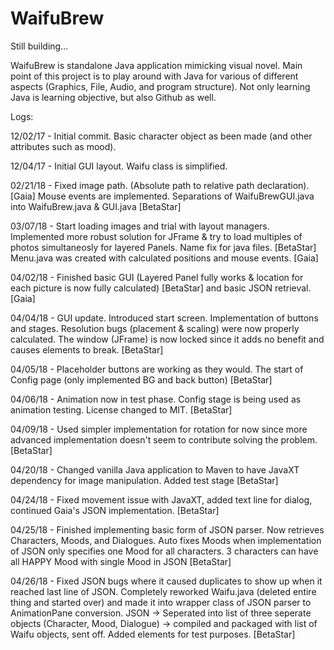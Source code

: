 # WaifuBrew

Still building...

WaifuBrew is standalone Java application mimicking visual novel. Main point of this project is to play around with Java for various of different aspects (Graphics, File, Audio, and program structure). Not only learning Java is learning objective, but also Github as well.

Logs:

12/02/17 - Initial commit. Basic character object as been made (and other attributes such as mood).

12/04/17 - Initial GUI layout. Waifu class is simplified.

02/21/18 - Fixed image path. (Absolute path to relative path declaration). [Gaia] Mouse events are implemented. Separations of WaifuBrewGUI.java into WaifuBrew.java & GUI.java [BetaStar]

03/07/18 - Start loading images and trial with layout managers. Implemented more robust solution for JFrame & try to load multiples of photos simultaneosly for layered Panels. Name fix for java files. [BetaStar] Menu.java was created with calculated positions and mouse events. [Gaia]

04/02/18 - Finished basic GUI (Layered Panel fully works & location for each picture is now fully calculated) [BetaStar] and basic JSON retrieval. [Gaia]

04/04/18 - GUI update. Introduced start screen. Implementation of buttons and stages. Resolution bugs (placement & scaling) were now properly calculated. The window (JFrame) is now locked since it adds no benefit and causes elements to break. [BetaStar]

04/05/18 - Placeholder buttons are working as they would. The start of Config page (only implemented BG and back button) [BetaStar]

04/06/18 - Animation now in test phase. Config stage is being used as animation testing. License changed to MIT. [BetaStar]

04/09/18 - Used simpler implementation for rotation for now since more advanced implementation doesn't seem to contribute solving the problem. [BetaStar]

04/20/18 - Changed vanilla Java application to Maven to have JavaXT dependency for image manipulation. Added test stage [BetaStar]

04/24/18 - Fixed movement issue with JavaXT, added text line for dialog, continued Gaia's JSON implementation. [BetaStar]

04/25/18 - Finished implementing basic form of JSON parser. Now retrieves Characters, Moods, and Dialogues. Auto fixes Moods when implementation of JSON only specifies one Mood for all characters. 3 characters can have all HAPPY Mood with single Mood in JSON [BetaStar]

04/26/18 - Fixed JSON bugs where it caused duplicates to show up when it reached last line of JSON. Completely reworked Waifu.java (deleted entire thing and started over) and made it into wrapper class of JSON parser to AnimationPane conversion. JSON -> Seperated into list of three seperate objects (Character, Mood, Dialogue) -> compiled and packaged with list of Waifu objects, sent off. Added elements for test purposes. [BetaStar]
